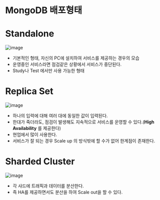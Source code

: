 # MongoDB 배포형태

# Standalone

![image](https://user-images.githubusercontent.com/57317290/215931906-eec74aff-0805-42ae-8ad0-d477909a7a10.png)

- 기본적인 형태, 자신의 PC에 설치하여 서비스를 제공하는 경우의 모습
- 운영중인 서비스라면 점검같은 상황에서 서비스가 중단된다.
- Study나 Test 에서만 사용 가능한 형태

# Replica Set

![image](https://user-images.githubusercontent.com/57317290/215931933-c27ebe8f-03e4-4163-91ca-41def3ce74cd.png)

- 하나의 입력에 대해 여러 대에 동일한 값이 입력된다.
- 한대가 죽더라도, 점검이 발생해도 지속적으로 서비스를 운영할 수 있다.(**High Availability** 를 제공한다)
- 현업에서 많이 사용한다.
- 서비스가 잘 되는 경우 Scale up 의 방식밖에 할 수가 없어 한계점이 존재한다.


# Sharded Cluster

![image](https://user-images.githubusercontent.com/57317290/215931952-0b70bc06-a76c-4238-ab4b-6f53de53f984.png)

- 각 샤드에 트래픽과 데이터를 분산한다.
- 즉 HA를 제공하면서도 분산을 하여 Scale out을 할 수 있다.
